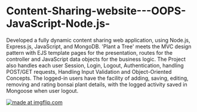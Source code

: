 # Content-Sharing-website---OOPS-JavaScript-Node.js-
Developed a fully dynamic content sharing web application, using Node.js, Express.js, JavaScript, and MongoDB. 'Plant a Tree' meets the MVC design pattern with EJS template pages for the presentation, routes for the controller and JavaScript data objects for the business logic. The Project also handles each user Session, Login, Logout, Authentication, handling POST/GET requests, Handling Input Validation and Object-Oriented Concepts. The logged-in users have the facility of adding, saving, editing, removing and rating bonsai plant details, with the logged activity saved in Mongoose when user logout.


<a href="https://imgflip.com/gif/3f3ufn"><img src="https://i.imgflip.com/3f3ufn.gif" title="made at imgflip.com"/></a>
